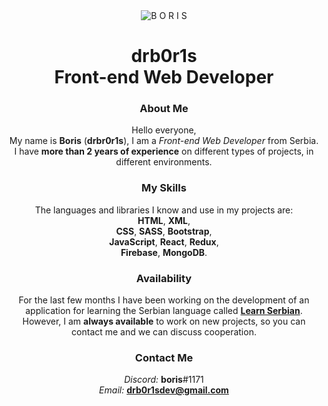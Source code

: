 <div align="center">
  <img src="https://i.imgur.com/F9R8RBT.jpg" alt="B O R I S"></img>
</div>

<h1 align="center">drb0r1s<br>Front-end Web Developer</h1>

<h3 align="center">About Me</h3>

<p align="center">
Hello everyone,<br>
My name is <b>Boris</b> (<b>drbr0r1s</b>), I am a <i>Front-end Web Developer</i> from Serbia.<br>
I have <b>more than 2 years of experience</b> on different types of projects, in different environments.
</p>

<h3 align="center">My Skills</h3>

<p align="center">
The languages and libraries I know and use in my projects are:<br>
<b>HTML</b>, <b>XML</b>,<br>
<b>CSS</b>, <b>SASS</b>, <b>Bootstrap</b>,<br>
<b>JavaScript</b>, <b>React</b>, <b>Redux</b>,<br>
<b>Firebase</b>, <b>MongoDB</b>. 
</p>

<h3 align="center">Availability</h3>

<p align="center">
For the last few months I have been working on the development of an application for learning the Serbian language called <a href="https://github.com/StrahinjaLukic03/LearnSerbian"><b>Learn Serbian</b></a>. However, I am <b>always available</b> to work on new projects, so you can contact me and we can discuss cooperation.
</p>

<h3 align="center">Contact Me</h3>

<p align="center">
<i>Discord:</i> <b>boris</b>#1171<br>
<i>Email:</i> <a href="mailto:drb0r1sdev@gmail.com"><b>drb0r1sdev@gmail.com</b></a>
</p>
